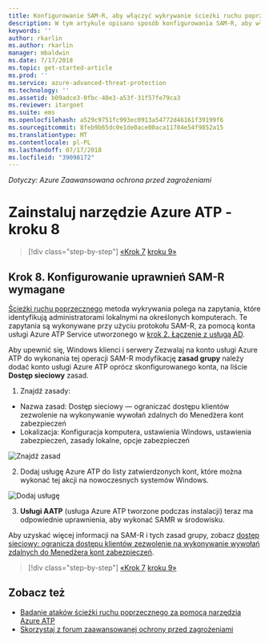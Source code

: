 ```yaml
---
title: Konfigurowanie SAM-R, aby włączyć wykrywanie ścieżki ruchu poprzecznego w narzędzia Azure ATP | Dokumentacja firmy Microsoft
description: W tym artykule opisano sposób konfigurowania SAM-R, aby włączyć wykrywanie ścieżki ruchu poprzecznego w narzędzia Azure ATP
keywords: ''
author: rkarlin
ms.author: rkarlin
manager: mbaldwin
ms.date: 7/17/2018
ms.topic: get-started-article
ms.prod: ''
ms.service: azure-advanced-threat-protection
ms.technology: ''
ms.assetid: b09adce3-0fbc-40e3-a53f-31f57fe79ca3
ms.reviewer: itargoet
ms.suite: ems
ms.openlocfilehash: a529c9751fc993ec0913a54772d46161f39199f6
ms.sourcegitcommit: 8feb9b65dc0e1de0ace00aca11784e54f9852a15
ms.translationtype: MT
ms.contentlocale: pl-PL
ms.lasthandoff: 07/17/2018
ms.locfileid: "39098172"
---
```

*Dotyczy: Azure Zaawansowana ochrona przed zagrożeniami*

# <a name="install-azure-atp---step-8"></a>Zainstaluj narzędzie Azure ATP - kroku 8

>[!div class="step-by-step"]
[«Krok 7](install-atp-step7.md)
[kroku 9»](atp-multi-forest.md)

## <a name="step-8-configure-sam-r-required-permissions"></a>Krok 8. Konfigurowanie uprawnień SAM-R wymagane

[Ścieżki ruchu poprzecznego](use-case-lateral-movement-path.md) metoda wykrywania polega na zapytania, które identyfikują administratorami lokalnymi na określonych komputerach. Te zapytania są wykonywane przy użyciu protokołu SAM-R, za pomocą konta usługi Azure ATP Service utworzonego w [krok 2. Łączenie z usługą AD](install-atp-step2.md).
 
Aby upewnić się, Windows klienci i serwery Zezwalaj na konto usługi Azure ATP do wykonania tej operacji SAM-R modyfikację **zasad grupy** należy dodać konto usługi Azure ATP oprócz skonfigurowanego konta, na liście  **Dostęp sieciowy** zasad.

1. Znajdź zasady:

 - Nazwa zasad: Dostęp sieciowy — ograniczać dostępu klientów zezwolenie na wykonywanie wywołań zdalnych do Menedżera kont zabezpieczeń
 - Lokalizacja: Konfiguracja komputera, ustawienia Windows, ustawienia zabezpieczeń, zasady lokalne, opcje zabezpieczeń
  
  ![Znajdź zasad](./media/samr-policy-location.png)

2. Dodaj usługę Azure ATP do listy zatwierdzonych kont, które można wykonać tej akcji na nowoczesnych systemów Windows.
 
  ![Dodaj usługę](./media/samr-add-service.png)

3. **Usługi AATP** (usługa Azure ATP tworzone podczas instalacji) teraz ma odpowiednie uprawnienia, aby wykonać SAMR w środowisku.

Aby uzyskać więcej informacji na SAM-R i tych zasad grupy, zobacz [dostęp sieciowy: ogranicza dostępu klientów zezwolenie na wykonywanie wywołań zdalnych do Menedżera kont zabezpieczeń](https://docs.microsoft.com/windows/security/threat-protection/security-policy-settings/network-access-restrict-clients-allowed-to-make-remote-sam-calls).


>[!div class="step-by-step"]
[«Krok 7](install-atp-step7.md)
[kroku 9»](atp-multi-forest.md)



## <a name="see-also"></a>Zobacz też
- [Badanie ataków ścieżki ruchu poprzecznego za pomocą narzędzia Azure ATP](use-case-lateral-movement-path.md)
- [Skorzystaj z forum zaawansowanej ochrony przed zagrożeniami](https://aka.ms/azureatpcommunity)